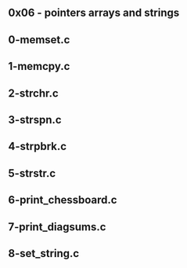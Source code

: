 ## 0x06 - pointers arrays and strings
## 0-memset.c
## 1-memcpy.c
## 2-strchr.c
## 3-strspn.c
## 4-strpbrk.c
## 5-strstr.c
## 6-print_chessboard.c
## 7-print_diagsums.c
## 8-set_string.c

